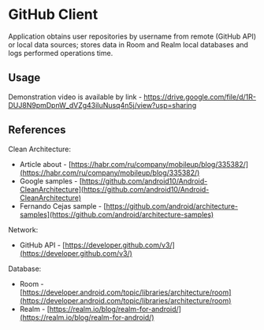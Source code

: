 # GitHub Client
Application obtains user repositories by username from remote (GitHub API) or local data sources; stores data in Room and Realm local databases and logs performed operations time.

## Usage
Demonstration video is available by link - https://drive.google.com/file/d/1R-DUJ8N9pmDpnW_dVZg43iIuNusq4n5j/view?usp=sharing

## References  
Clean Architecture:
* Article about - [https://habr.com/ru/company/mobileup/blog/335382/](https://habr.com/ru/company/mobileup/blog/335382/)
* Google samples - [https://github.com/android10/Android-CleanArchitecture](https://github.com/android10/Android-CleanArchitecture)
* Fernando Cejas sample - [https://github.com/android/architecture-samples](https://github.com/android/architecture-samples)

Network:
* GitHub API - [https://developer.github.com/v3/](https://developer.github.com/v3/)

Database:
* Room - [https://developer.android.com/topic/libraries/architecture/room](https://developer.android.com/topic/libraries/architecture/room)
* Realm - [https://realm.io/blog/realm-for-android/](https://realm.io/blog/realm-for-android/)
